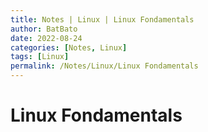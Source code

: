 ```yaml
---
title: Notes | Linux | Linux Fondamentals
author: BatBato
date: 2022-08-24
categories: [Notes, Linux]
tags: [Linux]
permalink: /Notes/Linux/Linux Fondamentals
---
```

# Linux Fondamentals
